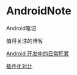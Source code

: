 # AndroidNote
Android笔记

值得关注的博客

[Android 开发中的日常积累](https://github.com/lizhangqu/CoreLink)

[插件化对比](插件化方案对比)
